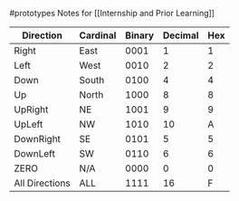 #prototypes 
Notes for [[Internship and Prior Learning]]

Direction |Cardinal | Binary | Decimal | Hex
---|----|----|----|----
Right | East | 0001 | 1 | 1
Left | West | 0010 | 2 | 2
Down | South | 0100 | 4 | 4
Up | North | 1000 | 8 | 8
UpRight | NE | 1001 | 9 | 9
UpLeft | NW | 1010 | 10 | A
DownRight | SE | 0101 | 5 | 5
DownLeft | SW | 0110 | 6 | 6
ZERO | N/A | 0000 | 0 | 0
All Directions | ALL | 1111 | 16 | F




